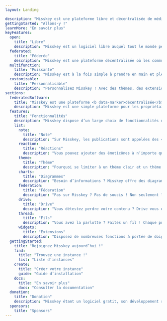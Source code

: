 ```yaml
---
layout: Landing

description: "Misskey est une plateforme libre et décentralisée de média social qui sera toujours gratuite !"
gettingStarted: "Allons-y !"
learnMore: "En savoir plus"
keyFeatures:
  open:
    title: "Libre"
    description: "Misskey est un logiciel libre auquel tout le monde peut contribuer et qui est utilisable gratuitement tout le temps et partout."
  federated:
    title: "Féderée"
    description: "Misskey est une plateforme décentralisée où les communautées de différentes instances peuvent interagir ensemble."
  multifunction:
    title: "Puissante"
    description: "Misskey est à la fois simple à prendre en main et plein de fonctions avancées."
  customizable:
    title: "Personnalisable"
    description: "Personnalisez Misskey ! Avec des thèmes, des extensions, des présentations, et plus encores, faites de Misskey la plateforme que vous voulez."
sections:
  federatedSoftware:
    title: "Misskey est une plateforme <b data-marker>décentralisée</b>."
    description: "Misskey est une simple plateforme pour les propriétaires de serveurs souhaitant créer leur propre instance Misskey, et échanger ensemble ! Il existe de grandes instances pour les foules, de plus petites pour les groupes et sous-cultures, et même des instances pour des personnes et leur cercle de proches. Vous voulez encore plus de contrôle ? Vous pouvez créer votre propre instance sur votre serveur très simplement, coupant les ponts avec les grandes entreprises qui cherchent à vous espionner et vendre vos données. Misskey est destiné aux communautés et l’échange, pas les enterprises et leur technologie. Des proches ne sont pas sur Misskey ? Aucun soucis ! Misskey fait partie du Fédivers (ActivityPub), vous pourrez interagir avec des personnes d’autres plateformes comme Mastodon, PixelFed, PeerTube, et plus encore !"
  features:
    title: "Fonctionnalités"
    description: "Misskey dispose d’un large choix de fonctionnalités uniques !"
    list:
      note:
        title: "Note"
        description: "Sur Misskey, les publications sont appelées des « Notes ». Répondez, citez, ajoutez des émoticônes personnalisés, du texte animé, des avertissements de contenu, des images, des vidéos, des GIFs, des fichiers audio, et plus encore !"
      reaction:
        title: "Réactions"
        description: "Vous pouvez ajouter des émoticônes à n’importe quelle publication ! Adieu la limitation d’un bouton « J’aime », partagez vos émotions via un simple bouton."
      theme:
        title: "Thème"
        description: "Pourquoi se limiter à un thème clair et un thème sombre alors que vous contrôlez toutes les couleurs ? Utilisez les fonctions de personnalisation intuitives de Misskey pour le rendre unique."
      charts:
        title: "Diagrammes"
        description: "Besoin d’informations ? Misskey offre des diagrammes pour savoir exactement ce qu’il se passe en direct."
      federation:
        title: "Féderation"
        description: "Pas sur Misskey ? Pas de soucis ! Non seulement les instances Misskey peuvent interagir, mais vous pouvez également communiquer avec d’autres réseaux comme Mastodon et PixelFed !"
      drive:
        title: "Drive"
        description: "Vous détestez perdre votre contenu ? Drive vous offre un stockage en ligne, puissant et contrôlé, directment dans votre média social !"
      thread:
        title: "Fils"
        description: "Vous avez la parlotte ? Faites un fil ! Chaque publication peut contenir jusqu’à 3000 caractères par défaut, de quoi faire durer vos conversations durant de longues heures."
      widgets:
        title: "Extensions"
        description: "Disposez de nombreuses fonctions à portée de doigt avec plus d’une douzaine d’extensions personnalisables !"
  gettingStarted:
    title: "Rejoignez Misskey aujourd’hui !"
    find:
      title: "Trouvez une instance !"
      list: "Liste d’instances"
    create:
      title: "Créer votre instance"
      guide: "Guide d’installation"
    docs:
      title: "En savoir plus"
      docs: "Consulter la documentation"
  donation:
    title: "Donation"
    description: "Misskey étant un logiciel gratit, son développement repose sur vos dons. Si vous aimez Misskey, montrez le via une donation qui nous permettra de continuer à garder Misskey fabuleux durant les années à venir !"
  sponsors:
    title: "Sponsors"
---
```


<!--
<style>
	.ai {
		display: none;
	}
	.screenshot.desktop {
		content: url("/screenshot-desktop-en.png");
	}
	.screenshot.mobile {
		content: url("/screenshot-mobile-en.png");
	}
	.widgets {
		content: url("/top-features-widgets-en.png");
	}
</style>
-->
